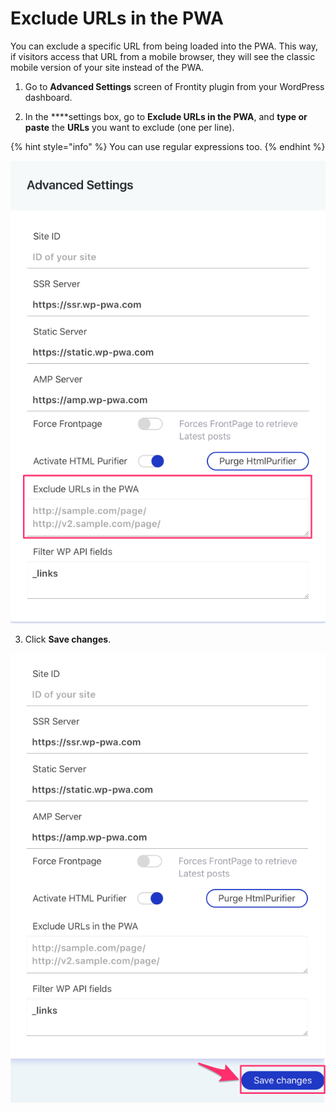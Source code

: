 # Exclude URLs in the PWA

You can exclude a specific URL from being loaded into the PWA. This way, if visitors access that URL from a mobile browser, they will see the classic mobile version of your site instead of the PWA.

1. Go to **Advanced Settings** screen of Frontity plugin from your WordPress dashboard.

2. In the ****settings box, go to **Exclude URLs in the PWA**, and **type or paste** the **URLs** you want to exclude \(one per line\).

{% hint style="info" %}
You can use regular expressions too.
{% endhint %}

![](../.gitbook/assets/advanced_settings_-_frontity_-_wordpress-3.png)

3. Click **Save changes**. 

![](../.gitbook/assets/advanced_settings_-_frontity_-_wordpress-2%20%281%29.png)

